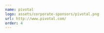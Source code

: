 ```yaml
---
name: pivotal
logo: assets/corporate-sponsors/pivotal.png
url: http://www.pivotal.com/
order: 4
---
```

